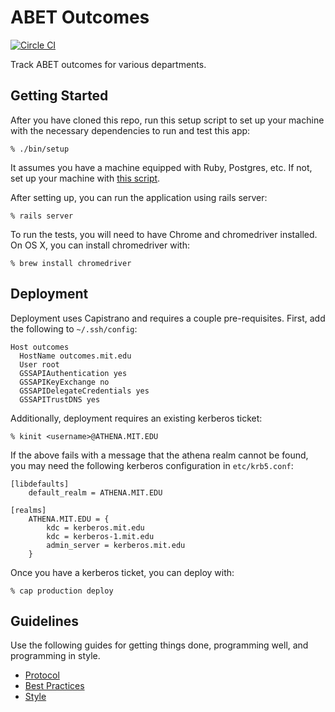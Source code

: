 # ABET Outcomes

[![Circle CI](https://circleci.com/gh/MIT-IR/abet.svg?style=svg)](https://circleci.com/gh/MIT-IR/abet)

Track ABET outcomes for various departments.

## Getting Started

After you have cloned this repo, run this setup script to set up your machine
with the necessary dependencies to run and test this app:

    % ./bin/setup

It assumes you have a machine equipped with Ruby, Postgres, etc. If not, set up
your machine with [this script].

[this script]: https://github.com/thoughtbot/laptop

After setting up, you can run the application using rails server:

    % rails server

To run the tests, you will need to have Chrome and chromedriver installed. On OS
X, you can install chromedriver with:

    % brew install chromedriver

## Deployment

Deployment uses Capistrano and requires a couple pre-requisites. First, add the
following to `~/.ssh/config`:

    Host outcomes
      HostName outcomes.mit.edu
      User root
      GSSAPIAuthentication yes
      GSSAPIKeyExchange no
      GSSAPIDelegateCredentials yes
      GSSAPITrustDNS yes

Additionally, deployment requires an existing kerberos ticket:

    % kinit <username>@ATHENA.MIT.EDU

If the above fails with a message that the athena realm cannot be found, you may
need the following kerberos configuration in `etc/krb5.conf`:

    [libdefaults]
        default_realm = ATHENA.MIT.EDU

    [realms]
        ATHENA.MIT.EDU = {
            kdc = kerberos.mit.edu
            kdc = kerberos-1.mit.edu
            admin_server = kerberos.mit.edu
        }

Once you have a kerberos ticket, you can deploy with:

    % cap production deploy

## Guidelines

Use the following guides for getting things done, programming well, and
programming in style.

* [Protocol](http://github.com/thoughtbot/guides/blob/master/protocol)
* [Best Practices](http://github.com/thoughtbot/guides/blob/master/best-practices)
* [Style](http://github.com/thoughtbot/guides/blob/master/style)
